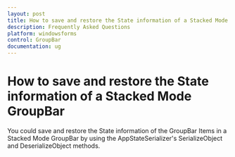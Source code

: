 ```yaml
---
layout: post
title: How to save and restore the State information of a Stacked Mode GroupBar
description: Frequently Asked Questions
platform: windowsforms
control: GroupBar
documentation: ug
--- 
```

# How to save and restore the State information of a Stacked Mode GroupBar

You could save and restore the State information of the GroupBar Items in a Stacked Mode GroupBar by using the 
AppStateSerializer's SerializeObject and DeserializeObject methods.
